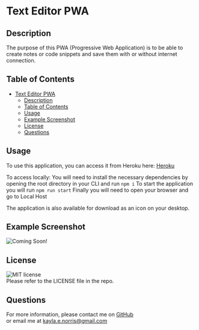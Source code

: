 # Text Editor PWA

## Description
The purpose of this PWA (Progressive Web Application) is to be able to create notes or code snippets and save them with or without internet connection. 

## Table of Contents
- [Text Editor PWA](#text-editor-pwa)
  - [Description](#description)
  - [Table of Contents](#table-of-contents)
  - [Usage](#usage)
  - [Example Screenshot](#example-screenshot)
  - [License](#license)
  - [Questions](#questions)

## Usage

To use this application, you can access it from Heroku here:
[Heroku](https://kaylas-text-editor.herokuapp.com/)

To access locally:
You will need to install the necessary dependencies by opening the root directory in your CLI and run `npm i`
To start the application you will run `npm run start`
Finally you will need to open your browser and go to Local Host

The application is also available for download as an icon on your desktop. 

## Example Screenshot
![Coming Soon!]()


## License

![MIT license](https://img.shields.io/badge/license-MIT-green) </br>
Please refer to the LICENSE file in the repo.

## Questions

For more information, please contact me on [GitHub](https://github.com/KaylaNorris)</br>
or email me at kayla.e.norris@gmail.com